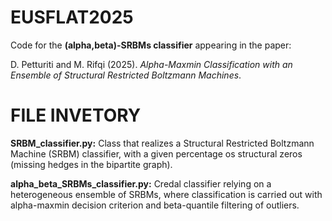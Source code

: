 # EUSFLAT2025
Code for the **(alpha,beta)-SRBMs classifier** appearing in the paper:

D. Petturiti and M. Rifqi (2025).
_Alpha-Maxmin Classification with an Ensemble of Structural Restricted Boltzmann Machines_.

# FILE INVETORY

**SRBM_classifier.py:** Class that realizes a Structural Restricted Boltzmann Machine (SRBM) classifier, with a given percentage os structural zeros (missing hedges in the bipartite graph).

**alpha_beta_SRBMs_classifier.py:** Credal classifier relying on a heterogeneous ensemble of SRBMs, where classification is carried out with alpha-maxmin decision criterion and beta-quantile filtering of outliers.
